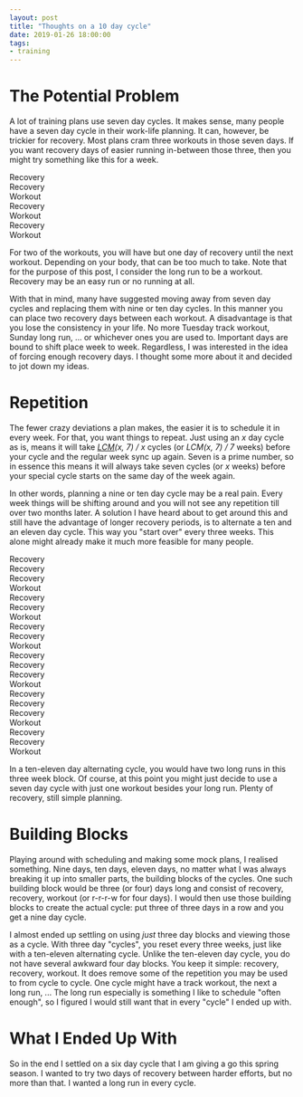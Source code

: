 ```yaml
---
layout: post
title: "Thoughts on a 10 day cycle"
date: 2019-01-26 18:00:00
tags:
- training
---
```


# The Potential Problem

A lot of training plans use seven day cycles. It makes sense, many people have
a seven day cycle in their work-life planning. It can, however, be trickier
for recovery. Most plans cram three workouts in those seven days. If you want
recovery days of easier running in-between those three, then you might try
something like this for a week.

<div class="cycle d7">
  <div class="day">
    Recovery
  </div>
  <div class="day">
    Recovery
  </div>
  <div class="day">
    Workout
  </div>
  <div class="day">
    Recovery
  </div>
  <div class="day">
    Workout
  </div>
  <div class="day">
    Recovery
  </div>
  <div class="day">
    Workout
  </div>
</div>

For two of the workouts, you will have but one day of recovery until the next
workout. Depending on your body, that can be too much to take.  Note that for
the purpose of this post, I consider the long run to be a workout. Recovery may
be an easy run or no running at all.

With that in mind, many have suggested moving away from seven day cycles and
replacing them with nine or ten day cycles. In this manner you can place two
recovery days between each workout. A disadvantage is that you lose the
consistency in your life. No more Tuesday track workout, Sunday long run, ...
or whichever ones you are used to. Important days are bound to shift place week
to week. Regardless, I was interested in the idea of forcing enough recovery
days. I thought some more about it and decided to jot down my ideas.

# Repetition

The fewer crazy deviations a plan makes, the easier it is to schedule it in
every week. For that, you want things to repeat. Just using an *x* day cycle
as is, means it will take *[LCM][lcm](x, 7) / x* cycles (or *LCM(x, 7) / 7*
weeks) before your cycle and the regular week sync up again. Seven is a prime
number, so in essence this means it will always take seven cycles (or *x*
weeks) before your special cycle starts on the same day of the week again.

In other words, planning a nine or ten day cycle may be a real pain. Every week
things will be shifting around and you will not see any repetition till over
two months later. A solution I have heard about to get around this and still
have the advantage of longer recovery periods, is to alternate a ten and an
eleven day cycle. This way you "start over" every three weeks. This alone might
already make it much more feasible for many people.

<div class="cycle d7">
  <div class="day">
    Recovery
  </div>
  <div class="day">
    Recovery
  </div>
  <div class="day">
    Recovery
  </div>
  <div class="day">
    Workout
  </div>
  <div class="day">
    Recovery
  </div>
  <div class="day">
    Recovery
  </div>
  <div class="day">
    Workout
  </div>
</div>
<div class="cycle d7">
  <div class="day">
    Recovery
  </div>
  <div class="day">
    Recovery
  </div>
  <div class="day">
    Workout
  </div>
  <div class="day">
    Recovery
  </div>
  <div class="day">
    Recovery
  </div>
  <div class="day">
    Recovery
  </div>
  <div class="day">
    Workout
  </div>
</div>
<div class="cycle d7">
  <div class="day">
    Recovery
  </div>
  <div class="day">
    Recovery
  </div>
  <div class="day">
    Recovery
  </div>
  <div class="day">
    Workout
  </div>
  <div class="day">
    Recovery
  </div>
  <div class="day">
    Recovery
  </div>
  <div class="day">
    Workout
  </div>
</div>

In a ten-eleven day alternating cycle, you would have two long runs in this
three week block. Of course, at this point you might just decide to use a seven
day cycle with just one workout besides your long run. Plenty of recovery,
still simple planning.

# Building Blocks

Playing around with scheduling and making some mock plans, I realised
something. Nine days, ten days, eleven days, no matter what I was always
breaking it up into smaller parts, the building blocks of the cycles. One such
building block would be three (or four) days long and consist of recovery,
recovery, workout (or r-r-r-w for four days). I would then use those building
blocks to create the actual cycle: put three of three days in a row and you get
a nine day cycle.

I almost ended up settling on using _just_ three day blocks and viewing those
as a cycle. With three day "cycles", you reset every three weeks, just like
with a ten-eleven alternating cycle. Unlike the ten-eleven day cycle, you do
not have several awkward four day blocks. You keep it simple: recovery,
recovery, workout. It does remove some of the repetition you may be used to
from cycle to cycle. One cycle might have a track workout, the next a long
run, ... The long run especially is something I like to schedule "often
enough", so I figured I would still want that in every "cycle" I ended up with.

# What I Ended Up With

So in the end I settled on a six day cycle that I am giving a go this spring
season. I wanted to try two days of recovery between harder efforts, but no more than that.
I wanted a long run in every cycle.


[lcm]: https://en.wikipedia.org/wiki/Least_common_multiple
